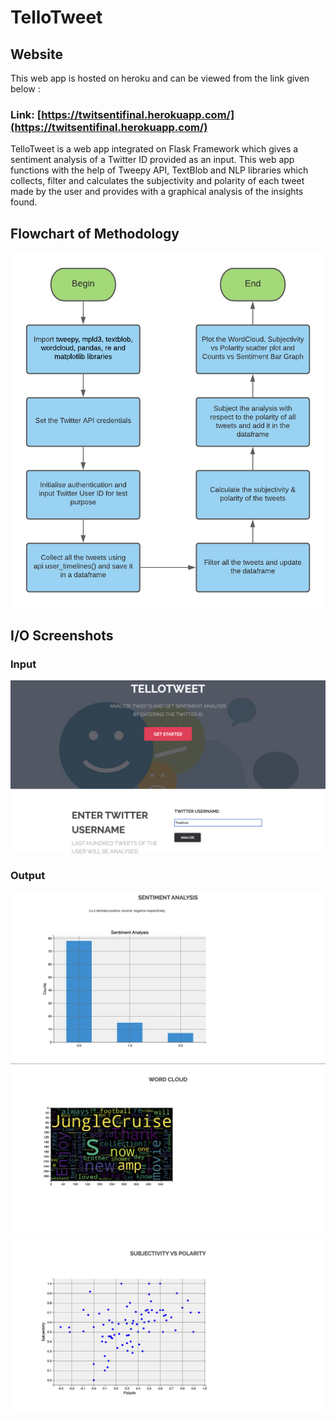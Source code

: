 # TelloTweet

## Website
This web app is hosted on heroku and can be viewed from the link given below :

### Link: [https://twitsentifinal.herokuapp.com/](https://twitsentifinal.herokuapp.com/)

TelloTweet is a web app integrated on Flask Framework which gives a sentiment analysis of a Twitter ID provided as an input. This web app functions with the help of Tweepy API, TextBlob and NLP libraries which collects, filter and calculates the subjectivity and polarity of each tweet made by the user and provides with a graphical analysis of the insights found. 

## Flowchart of Methodology

![Flowchart](/TelloTweet.png)

## I/O Screenshots

### Input 

![Flowchart](/1.png)

### Output

![Flowchart](/2.png)
![Flowchart](/3.png)
![Flowchart](/4.png)
